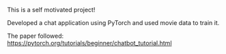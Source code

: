 This is a self motivated project!

Developed a chat application using PyTorch and used movie data to train it.

The paper followed: https://pytorch.org/tutorials/beginner/chatbot_tutorial.html  
